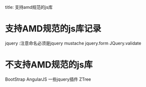 title: 支持amd规范的js库 

#  支持AMD规范的js库记录 
jquery :注意命名必须是jquery
mustache
jquery.form
JQuery.validate
#  不支持AMD规范的js库 
BootStrap
AngularJS
一些jquery插件
ZTree